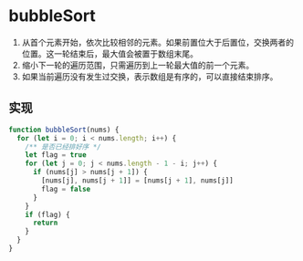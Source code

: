 # bubbleSort
1. 从首个元素开始，依次比较相邻的元素。如果前置位大于后置位，交换两者的位置。这一轮结束后，最大值会被置于数组末尾。
2. 缩小下一轮的遍历范围，只需遍历到上一轮最大值的前一个元素。
3. 如果当前遍历没有发生过交换，表示数组是有序的，可以直接结束排序。

## 实现
```js
function bubbleSort(nums) {
  for (let i = 0; i < nums.length; i++) {
    /** 是否已经排好序 */
    let flag = true
    for (let j = 0; j < nums.length - 1 - i; j++) {
      if (nums[j] > nums[j + 1]) {
        [nums[j], nums[j + 1]] = [nums[j + 1], nums[j]]
        flag = false
      }
    }
    if (flag) {
      return
    }
  }
}
```